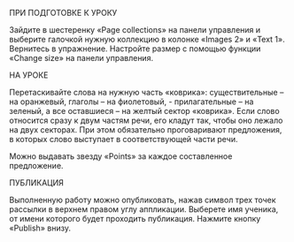 ПРИ ПОДГОТОВКЕ К УРОКУ

Зайдите в шестеренку «Page collections» на панели управления и выберите галочкой нужную коллекцию в колонке «Images 2» и «Text 1». Вернитесь в упражнение. Настройте размер с помощью функции «Change size» на панели управления.

НА УРОКЕ

Перетаскивайте слова на нужную часть «коврика»: существительные – на оранжевый, глаголы – на фиолетовый, - прилагательные – на зеленый, а все оставшиеся – на желтый сектор «коврика». Если слово относится сразу к двум частям речи, его кладут так, чтобы оно лежало на двух секторах. При этом обязательно проговаривают предложения, в которых слово выступает в соответствующей части речи.

Можно выдавать звезду «Points» за каждое составленное предложение.

ПУБЛИКАЦИЯ

Выполненную работу можно опубликовать, нажав символ трех точек рассылки в верхнем правом углу аппликации. Выберете имя ученика, от имени которого будет проходить публикация. Нажмите кнопку «Publish» внизу.
